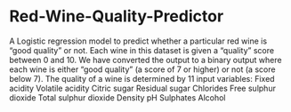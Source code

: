 # Red-Wine-Quality-Predictor
A Logistic regression model to predict whether a particular red wine is “good quality” or not. Each wine in this dataset is given a “quality” score between 0 and 10. We have converted the output to a binary output where each wine is either “good quality” (a score of 7 or higher) or not (a score below 7). The quality of a wine is determined by 11 input variables:
  Fixed acidity
  Volatile acidity
  Citric sugar
  Residual sugar
  Chlorides
  Free sulphur dioxide
  Total sulphur dioxide
  Density
  pH
  Sulphates
  Alcohol
